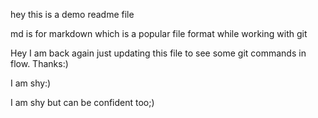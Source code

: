 hey this is a demo readme file

md is for markdown which is a popular file format while working with git

Hey I am back again just updating this file to see some git commands in flow. Thanks:)

I am shy:)


I am shy but can be confident too;)


